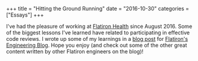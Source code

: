 +++
title = "Hitting the Ground Running"
date = "2016-10-30"
categories = ["Essays"]
+++

I've had the pleasure of working at [Flatiron Health](https://www.flatiron.com/)
since August 2016. Some of the biggest lessons I've learned have related to
participating in effective code reviews. I wrote up some of my learnings in a
[blog post](http://flatiron.engineering/culture/2016/10/25/hitting-the-ground-running.html)
for [Flatiron's Engineering Blog](http://flatiron.engineering/). Hope you enjoy
(and check out some of the other great content written by other Flatiron
engineers on the blog)!
